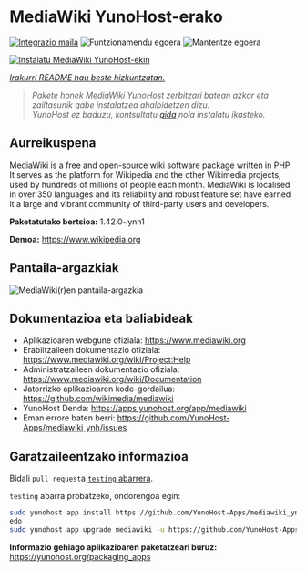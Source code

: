 <!--
Ohart ongi: README hau automatikoki sortu da <https://github.com/YunoHost/apps/tree/master/tools/readme_generator>ri esker
EZ editatu eskuz.
-->

# MediaWiki YunoHost-erako

[![Integrazio maila](https://dash.yunohost.org/integration/mediawiki.svg)](https://dash.yunohost.org/appci/app/mediawiki) ![Funtzionamendu egoera](https://ci-apps.yunohost.org/ci/badges/mediawiki.status.svg) ![Mantentze egoera](https://ci-apps.yunohost.org/ci/badges/mediawiki.maintain.svg)

[![Instalatu MediaWiki YunoHost-ekin](https://install-app.yunohost.org/install-with-yunohost.svg)](https://install-app.yunohost.org/?app=mediawiki)

*[Irakurri README hau beste hizkuntzatan.](./ALL_README.md)*

> *Pakete honek MediaWiki YunoHost zerbitzari batean azkar eta zailtasunik gabe instalatzea ahalbidetzen dizu.*  
> *YunoHost ez baduzu, kontsultatu [gida](https://yunohost.org/install) nola instalatu ikasteko.*

## Aurreikuspena

MediaWiki is a free and open-source wiki software package written in PHP. It serves as the platform for Wikipedia and the other Wikimedia projects, used by hundreds of millions of people each month. MediaWiki is localised in over 350 languages and its reliability and robust feature set have earned it a large and vibrant community of third-party users and developers.


**Paketatutako bertsioa:** 1.42.0~ynh1

**Demoa:** <https://www.wikipedia.org>

## Pantaila-argazkiak

![MediaWiki(r)en pantaila-argazkia](./doc/screenshots/screenshot.png)

## Dokumentazioa eta baliabideak

- Aplikazioaren webgune ofiziala: <https://www.mediawiki.org>
- Erabiltzaileen dokumentazio ofiziala: <https://www.mediawiki.org/wiki/Project:Help>
- Administratzaileen dokumentazio ofiziala: <https://www.mediawiki.org/wiki/Documentation>
- Jatorrizko aplikazioaren kode-gordailua: <https://github.com/wikimedia/mediawiki>
- YunoHost Denda: <https://apps.yunohost.org/app/mediawiki>
- Eman errore baten berri: <https://github.com/YunoHost-Apps/mediawiki_ynh/issues>

## Garatzaileentzako informazioa

Bidali `pull request`a [`testing` abarrera](https://github.com/YunoHost-Apps/mediawiki_ynh/tree/testing).

`testing` abarra probatzeko, ondorengoa egin:

```bash
sudo yunohost app install https://github.com/YunoHost-Apps/mediawiki_ynh/tree/testing --debug
edo
sudo yunohost app upgrade mediawiki -u https://github.com/YunoHost-Apps/mediawiki_ynh/tree/testing --debug
```

**Informazio gehiago aplikazioaren paketatzeari buruz:** <https://yunohost.org/packaging_apps>
